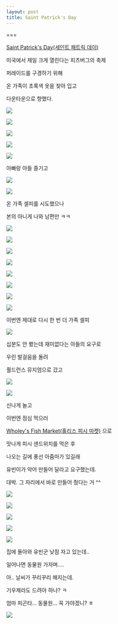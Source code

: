 ```yaml
---
layout: post
title: Saint Patrick's Day
---
```

===

[Saint Patrick's Day(세인트 패트릭 데이)](http://www.pittsburghirish.org/parade/)

미국에서 제일 크게 열린다는 피츠버그의 축제

퍼레이드를 구경하기 위해

온 가족이 초록색 옷을 찾아 입고

다운타운으로 향했다.

![](https://dl.dropboxusercontent.com/u/9792864/20160312%20Saint%20Patrick%27s%20Day/DSC06226.resized.JPG)

![](https://dl.dropboxusercontent.com/u/9792864/20160312%20Saint%20Patrick%27s%20Day/DSC06227.resized.JPG)

![](https://dl.dropboxusercontent.com/u/9792864/20160312%20Saint%20Patrick%27s%20Day/DSC06228.resized.JPG)

![](https://dl.dropboxusercontent.com/u/9792864/20160312%20Saint%20Patrick%27s%20Day/DSC06229.resized.JPG)

![](https://dl.dropboxusercontent.com/u/9792864/20160312%20Saint%20Patrick%27s%20Day/DSC06230.resized.JPG)

아빠랑 아들 즐기고

![](https://dl.dropboxusercontent.com/u/9792864/20160312%20Saint%20Patrick%27s%20Day/DSC06231.resized.JPG)

![](https://dl.dropboxusercontent.com/u/9792864/20160312%20Saint%20Patrick%27s%20Day/DSC06232.resized.JPG)

온 가족 셀피를 시도했으나

본의 아니게 나와 남편만 ㅋㅋ

![](https://dl.dropboxusercontent.com/u/9792864/20160312%20Saint%20Patrick%27s%20Day/DSC06233.resized.JPG)

![](https://dl.dropboxusercontent.com/u/9792864/20160312%20Saint%20Patrick%27s%20Day/DSC06234.resized.JPG)

![](https://dl.dropboxusercontent.com/u/9792864/20160312%20Saint%20Patrick%27s%20Day/DSC06235.resized.JPG)

![](https://dl.dropboxusercontent.com/u/9792864/20160312%20Saint%20Patrick%27s%20Day/DSC06236.resized.JPG)

![](https://dl.dropboxusercontent.com/u/9792864/20160312%20Saint%20Patrick%27s%20Day/DSC06238.resized.JPG)

![](https://dl.dropboxusercontent.com/u/9792864/20160312%20Saint%20Patrick%27s%20Day/DSC06241.resized.JPG)

![](https://dl.dropboxusercontent.com/u/9792864/20160312%20Saint%20Patrick%27s%20Day/DSC06242.resized.JPG)

![](https://dl.dropboxusercontent.com/u/9792864/20160312%20Saint%20Patrick%27s%20Day/DSC06243.resized.JPG)

이번엔 제대로 다시 한 번 더 가족 셀피

![](https://dl.dropboxusercontent.com/u/9792864/20160312%20Saint%20Patrick%27s%20Day/DSC06244.resized.JPG)

십분도 안 봤는데 재미없다는 아들의 요구로 

우린 발걸음을 돌려

췰드런스 뮤지엄으로 갔고

![](https://dl.dropboxusercontent.com/u/9792864/20160312%20Saint%20Patrick%27s%20Day/DSC06247.resized.JPG)

![](https://dl.dropboxusercontent.com/u/9792864/20160312%20Saint%20Patrick%27s%20Day/DSC06251.resized.JPG)

신나게 놀고

이번엔 점심 먹으러 

[Wholey's Fish Market(홀리스 피시 마켓)](http://wholey.com/) 으로 

맛나게 피시 샌드위치를 먹은 후 

나오는 길에 풍선 아줌마가 있길래

유빈이가 악어 만들어 달라고 요구했는데.

대박. 그 자리에서 바로 만들어 줬다는 거 ^^

![](https://dl.dropboxusercontent.com/u/9792864/20160312%20Saint%20Patrick%27s%20Day/IMG_20160312_130155.resized.jpg)

![](https://dl.dropboxusercontent.com/u/9792864/20160312%20Saint%20Patrick%27s%20Day/IMG_20160312_130200.resized.jpg)

![](https://dl.dropboxusercontent.com/u/9792864/20160312%20Saint%20Patrick%27s%20Day/IMG_20160312_130219.resized.jpg)

![](https://dl.dropboxusercontent.com/u/9792864/20160312%20Saint%20Patrick%27s%20Day/IMG_20160312_130221.resized.jpg)

![](https://dl.dropboxusercontent.com/u/9792864/20160312%20Saint%20Patrick%27s%20Day/IMG_20160312_130222.resized.jpg)

집에 돌아와 유빈군 낮잠 자고 있는데..

일어나면 동물원 가자며....

아.. 날씨가 꾸리꾸리 해지는데.

기우제라도 드려야 하나? ㅋ

엄마 피곤타... 동물원... 꼭 가야겠니? ㅎ

![](https://dl.dropboxusercontent.com/u/9792864/61.png)


